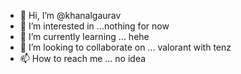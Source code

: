 - 👋 Hi, I’m @khanalgaurav
- 👀 I’m interested in ...nothing for now
- 🌱 I’m currently learning ... hehe
- 💞️ I’m looking to collaborate on ... valorant with tenz
- 📫 How to reach me ... no idea

<!---
khanalgaurav/khanalgaurav is a ✨ special ✨ repository because its `README.md` (this file) appears on your GitHub profile.
You can click the Preview link to take a look at your changes.
--->
